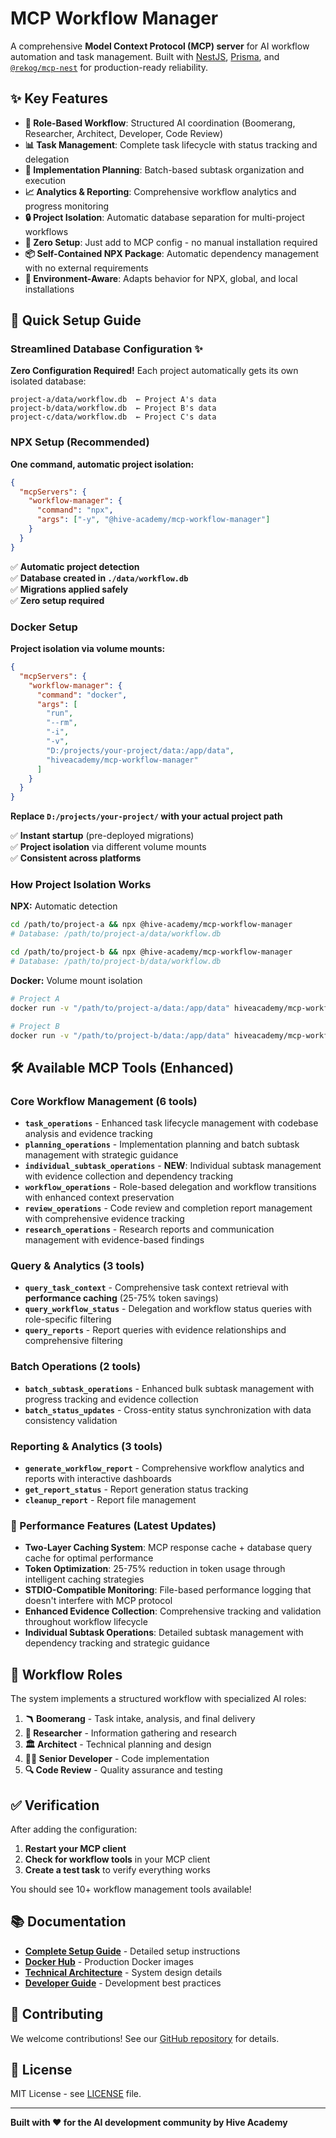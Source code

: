 # MCP Workflow Manager

A comprehensive **Model Context Protocol (MCP) server** for AI workflow automation and task management. Built with [NestJS](https://nestjs.com/), [Prisma](https://www.prisma.io/), and [`@rekog/mcp-nest`](https://www.npmjs.com/package/@rekog/mcp-nest) for production-ready reliability.

## ✨ Key Features

- **🔄 Role-Based Workflow**: Structured AI coordination (Boomerang, Researcher, Architect, Developer, Code Review)
- **📊 Task Management**: Complete task lifecycle with status tracking and delegation
- **🎯 Implementation Planning**: Batch-based subtask organization and execution
- **📈 Analytics & Reporting**: Comprehensive workflow analytics and progress monitoring
- **🔒 Project Isolation**: Automatic database separation for multi-project workflows
- **🚀 Zero Setup**: Just add to MCP config - no manual installation required
- **📦 Self-Contained NPX Package**: Automatic dependency management with no external requirements
- **🔧 Environment-Aware**: Adapts behavior for NPX, global, and local installations

## 🚀 Quick Setup Guide

### **Streamlined Database Configuration** ✨

**Zero Configuration Required!** Each project automatically gets its own isolated database:

```
project-a/data/workflow.db  ← Project A's data
project-b/data/workflow.db  ← Project B's data
project-c/data/workflow.db  ← Project C's data
```

### **NPX Setup (Recommended)**

**One command, automatic project isolation:**

```json
{
  "mcpServers": {
    "workflow-manager": {
      "command": "npx",
      "args": ["-y", "@hive-academy/mcp-workflow-manager"]
    }
  }
}
```

✅ **Automatic project detection**  
✅ **Database created in `./data/workflow.db`**  
✅ **Migrations applied safely**  
✅ **Zero setup required**

### **Docker Setup**

**Project isolation via volume mounts:**

```json
{
  "mcpServers": {
    "workflow-manager": {
      "command": "docker",
      "args": [
        "run",
        "--rm",
        "-i",
        "-v",
        "D:/projects/your-project/data:/app/data",
        "hiveacademy/mcp-workflow-manager"
      ]
    }
  }
}
```

**Replace `D:/projects/your-project/` with your actual project path**

✅ **Instant startup** (pre-deployed migrations)  
✅ **Project isolation** via different volume mounts  
✅ **Consistent across platforms**

### **How Project Isolation Works**

**NPX:** Automatic detection

```bash
cd /path/to/project-a && npx @hive-academy/mcp-workflow-manager
# Database: /path/to/project-a/data/workflow.db

cd /path/to/project-b && npx @hive-academy/mcp-workflow-manager
# Database: /path/to/project-b/data/workflow.db
```

**Docker:** Volume mount isolation

```bash
# Project A
docker run -v "/path/to/project-a/data:/app/data" hiveacademy/mcp-workflow-manager

# Project B
docker run -v "/path/to/project-b/data:/app/data" hiveacademy/mcp-workflow-manager
```

## 🛠️ Available MCP Tools (Enhanced)

### Core Workflow Management (6 tools)

- **`task_operations`** - Enhanced task lifecycle management with codebase analysis and evidence tracking
- **`planning_operations`** - Implementation planning and batch subtask management with strategic guidance
- **`individual_subtask_operations`** - **NEW**: Individual subtask management with evidence collection and dependency tracking
- **`workflow_operations`** - Role-based delegation and workflow transitions with enhanced context preservation
- **`review_operations`** - Code review and completion report management with comprehensive evidence tracking
- **`research_operations`** - Research reports and communication management with evidence-based findings

### Query & Analytics (3 tools)

- **`query_task_context`** - Comprehensive task context retrieval with **performance caching** (25-75% token savings)
- **`query_workflow_status`** - Delegation and workflow status queries with role-specific filtering
- **`query_reports`** - Report queries with evidence relationships and comprehensive filtering

### Batch Operations (2 tools)

- **`batch_subtask_operations`** - Enhanced bulk subtask management with progress tracking and evidence collection
- **`batch_status_updates`** - Cross-entity status synchronization with data consistency validation

### Reporting & Analytics (3 tools)

- **`generate_workflow_report`** - Comprehensive workflow analytics and reports with interactive dashboards
- **`get_report_status`** - Report generation status tracking
- **`cleanup_report`** - Report file management

### 🚀 Performance Features (Latest Updates)

- **Two-Layer Caching System**: MCP response cache + database query cache for optimal performance
- **Token Optimization**: 25-75% reduction in token usage through intelligent caching strategies
- **STDIO-Compatible Monitoring**: File-based performance logging that doesn't interfere with MCP protocol
- **Enhanced Evidence Collection**: Comprehensive tracking and validation throughout workflow lifecycle
- **Individual Subtask Operations**: Detailed subtask management with dependency tracking and strategic guidance

## 🔄 Workflow Roles

The system implements a structured workflow with specialized AI roles:

1. **🪃 Boomerang** - Task intake, analysis, and final delivery
2. **🔬 Researcher** - Information gathering and research
3. **🏛️ Architect** - Technical planning and design
4. **👨‍💻 Senior Developer** - Code implementation
5. **🔍 Code Review** - Quality assurance and testing

## ✅ Verification

After adding the configuration:

1. **Restart your MCP client**
2. **Check for workflow tools** in your MCP client
3. **Create a test task** to verify everything works

You should see 10+ workflow management tools available!

## 📚 Documentation

- **[Complete Setup Guide](docs/DEPLOYMENT_GUIDE.md)** - Detailed setup instructions
- **[Docker Hub](https://hub.docker.com/r/hiveacademy/mcp-workflow-manager)** - Production Docker images
- **[Technical Architecture](memory-bank/TechnicalArchitecture.md)** - System design details
- **[Developer Guide](memory-bank/DeveloperGuide.md)** - Development best practices

## 🤝 Contributing

We welcome contributions! See our [GitHub repository](https://github.com/Hive-Academy/Workflow_Manager_MCP) for details.

## 📄 License

MIT License - see [LICENSE](https://github.com/Hive-Academy/Workflow_Manager_MCP/blob/main/LICENSE) file.

---

**Built with ❤️ for the AI development community by Hive Academy**
